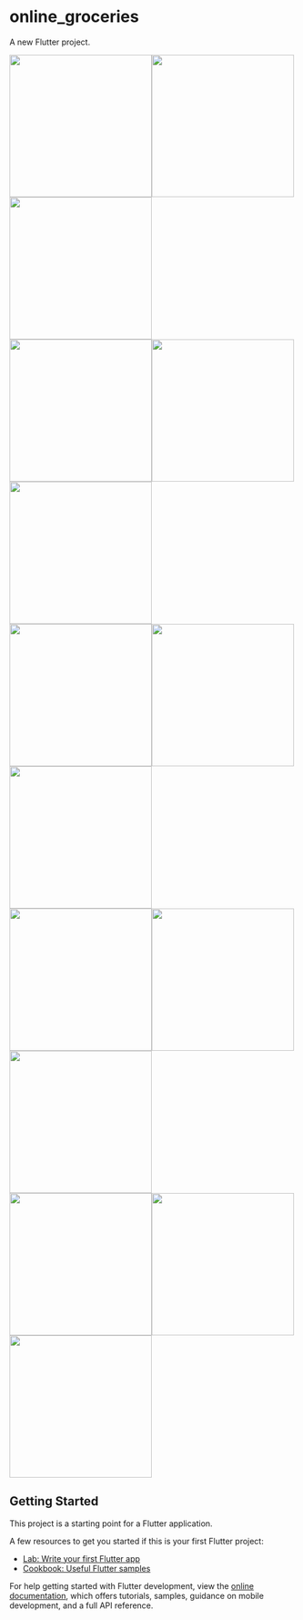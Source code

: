 # online_groceries

A new Flutter project.


<div style="display:flex;flex-wrap:wrap;">
    <img src="https://github.com/HeshamQutb/Online_Groceries_App/assets/81641524/2683991d-a192-4554-bd5a-fb4eabfd4837" width="250" />
    <img src="https://github.com/HeshamQutb/Online_Groceries_App/assets/81641524/26304520-8448-41a8-8759-257d24483b27" width="250" />
    <img src="https://github.com/HeshamQutb/Online_Groceries_App/assets/81641524/273bb0fb-c4dd-4340-b553-5fa2f5615384" width="250" />
</div>

<div style="display:flex;flex-wrap:wrap;">    
    <img src="https://github.com/HeshamQutb/Online_Groceries_App/assets/81641524/bd6cc077-26d1-4945-847d-4da51c5bc287" width="250" />
    <img src="https://github.com/HeshamQutb/Online_Groceries_App/assets/81641524/49139e34-a3c1-4000-b3f4-31c8bd126be1" width="250" />
    <img src="https://github.com/HeshamQutb/Online_Groceries_App/assets/81641524/8febb638-0315-43c0-9212-19a4f376bce3" width="250" />
</div>

<div style="display:flex;flex-wrap:wrap;">    
    <img src="https://github.com/HeshamQutb/Online_Groceries_App/assets/81641524/a22567c7-be58-499e-a179-a6ffa5456a1c" width="250" />
    <img src="https://github.com/HeshamQutb/Online_Groceries_App/assets/81641524/d58dbf1a-abe8-4af8-8f18-4a6e9ed1f58a" width="250" />
    <img src="https://github.com/HeshamQutb/Online_Groceries_App/assets/81641524/15b409b2-2432-4343-81a0-8b050011d84e" width="250" />
</div>

<div style="display:flex;flex-wrap:wrap;">    
    <img src="https://github.com/HeshamQutb/Online_Groceries_App/assets/81641524/e7e4e64f-cb53-459c-95e2-93569bd14786" width="250" />
    <img src="https://github.com/HeshamQutb/Online_Groceries_App/assets/81641524/2a7dd451-17a0-4a26-942f-000e80bedaa2" width="250" />
    <img src="https://github.com/HeshamQutb/Online_Groceries_App/assets/81641524/55b7dc32-490e-4d6f-9ae7-5ce00daacd36" width="250" />
</div>

<div style="display:flex;flex-wrap:wrap;">    
    <img src="https://github.com/HeshamQutb/Online_Groceries_App/assets/81641524/970d6cfd-18b3-4c8a-ba84-440d8b869f6a" width="250" />
    <img src="https://github.com/HeshamQutb/Online_Groceries_App/assets/81641524/4e2a7d1f-d7ed-4027-a337-a804aee12e42" width="250" />
    <img src="https://github.com/HeshamQutb/Online_Groceries_App/assets/81641524/15e19b94-1e77-44f1-a046-9ede3e2a3885" width="250" />
</div>

## Getting Started

This project is a starting point for a Flutter application.

A few resources to get you started if this is your first Flutter project:

- [Lab: Write your first Flutter app](https://docs.flutter.dev/get-started/codelab)
- [Cookbook: Useful Flutter samples](https://docs.flutter.dev/cookbook)

For help getting started with Flutter development, view the
[online documentation](https://docs.flutter.dev/), which offers tutorials,
samples, guidance on mobile development, and a full API reference.
